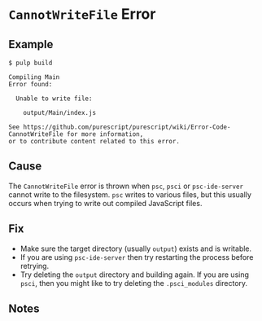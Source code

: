 # `CannotWriteFile` Error

## Example

```text
$ pulp build

Compiling Main
Error found:

  Unable to write file:

    output/Main/index.js

See https://github.com/purescript/purescript/wiki/Error-Code-CannotWriteFile for more information,
or to contribute content related to this error.
```

## Cause

The `CannotWriteFile` error is thrown when `psc`, `psci` or `psc-ide-server` cannot write to the filesystem. `psc` writes to various files, but this usually occurs when trying to write out compiled JavaScript files.

## Fix

- Make sure the target directory (usually `output`) exists and is writable.
- If you are using `psc-ide-server` then try restarting the process before retrying.
- Try deleting the `output` directory and building again. If you are using `psci`, then you might like to try deleting the `.psci_modules` directory.

## Notes
